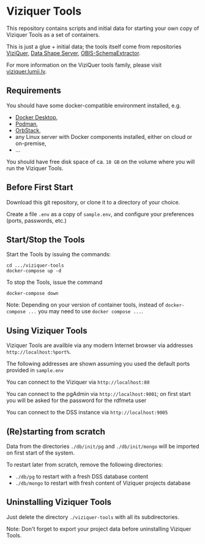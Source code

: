 # Viziquer Tools

This repository contains scripts and initial data for starting your own copy of Viziquer Tools as a set of containers.

This is just a glue + initial data; the tools itself come from repositories [ViziQuer](https://github.com/LUMII-Syslab/viziquer), [Data Shape Server](https://github.com/LUMII-Syslab/data-shape-server), [OBIS-SchemaExtractor](https://github.com/LUMII-Syslab/OBIS-SchemaExtractor).

For more information on the ViziQuer tools family, please visit [viziquer.lumii.lv](https://viziquer.lumii.lv/).

## Requirements

You should have some docker-compatible environment installed, e.g.

- [Docker Desktop](https://www.docker.com/products/docker-desktop/),
- [Podman](https://podman.io/),
- [OrbStack](https://orbstack.dev/),
- any Linux server with Docker components installed, either on cloud or on-premise,
- ...

You should have free disk space of ca. `10 GB` on the volume where you will run the Viziquer Tools.

## Before First Start

Download this git repository, or clone it to a directory of your choice.

Create a file `.env` as a copy of `sample.env`, and configure your preferences (ports, passwords, etc.)

## Start/Stop the Tools

Start the Tools by issuing the commands:

```
cd .../viziquer-tools
docker-compose up -d
```

To stop the Tools, issue the command

```
docker-compose down
```

Note: Depending on your version of container tools, instead of `docker-compose ...` you may need to use `docker compose ...`.

## Using Viziquer Tools

Viziquer Tools are availble via any modern Internet browser via addresses `http://localhost:%port%`.

The following addresses are shown assuming you used the default ports provided in `sample.env`

You can connect to the Viziquer via `http://localhost:80`

You can connect to the pgAdmin via `http://localhost:9001`; on first start you will be asked for the password for the rdfmeta user

You can connect to the DSS instance via `http://localhost:9005`

## (Re)starting from scratch

Data from the directories `./db/init/pg` and `./db/init/mongo` will be imported on first start of the system.

To restart later from scratch, remove the following directories:

- `./db/pg` to restart with a fresh DSS database content
- `./db/mongo` to restart with fresh content of Viziquer projects database

## Uninstalling Viziquer Tools

Just delete the directory `./viziquer-tools` with all its subdirectories.

Note: Don't forget to export your project data before uninstalling Viziquer Tools.

